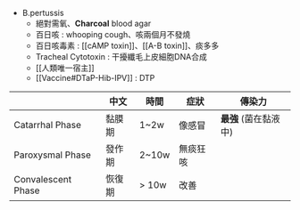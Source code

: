 - B.pertussis
	- 絕對需氧、**Charcoal** blood agar
	- 百日咳 : whooping cough、咳兩個月不發燒
	- 百日咳毒素 : [[cAMP toxin]]、[[A-B toxin]]、痰多多
	- Tracheal Cytotoxin : 干擾纖毛上皮細胞DNA合成
	- [[人類唯一宿主]]
	- [[Vaccine#DTaP-Hib-IPV]] : DTP
	
|                    | 中文   | 時間  | 症狀     | 傳染力            |
|--------------------|--------|-------|----------|-------------------|
| Catarrhal Phase    | 黏膜期 | 1~2w  | 像感冒   | **最強** (菌在黏液中) |
| Paroxysmal Phase   | 發作期 | 2~10w | 無痰狂咳 |                   |
| Convalescent Phase | 恢復期 | > 10w | 改善     |                   |